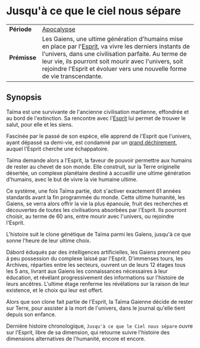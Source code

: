 # Jusqu'à ce que le ciel nous sépare

<table>
    <tr>
        <td><b>Période</b></td>
        <td><a href="https://github.com/projet-humanite#apocalypse">Apocalypse</a></td>
    </tr>
    <tr>
        <td><b>Prémisse</b></td>
        <td>
            Les Gaiens, une ultime génération d'humains mise en place par 
            l'<a href="https://github.com/projet-humanite/encyclopedie/blob/main/dictionnaire/concepts/esprit.md">Esprit</a>, 
            va vivre les derniers instants de
            l'univers, dans une civilisation parfaite. Au terme de leur vie, ils pourront soit mourir avec l'univers,
            soit rejoindre l'Esprit et évoluer vers une nouvelle forme de vie transcendante.
        </td>
    </tr>
</table>

## Synopsis

Taïma est une survivante de l'ancienne civilisation martienne, effondrée et au bord de l'extinction. Sa rencontre
avec l'<a href="https://github.com/projet-humanite/encyclopedie/blob/main/dictionnaire/concepts/esprit.md">Esprit</a>
lui permet de trouver le salut, pour elle et les siens.

Fascinée par le passé de son espèce, elle apprend de l'Esprit que l'univers, ayant dépassé sa demi-vie, est condamné
par un [grand déchirement](https://fr.wikipedia.org/wiki/Grand_d%C3%A9chirement), auquel l'Esprit cherche une
échappatoire.

Taïma demande alors a l'Esprit, la faveur de pouvoir permettre aux humains de rester au chevet de son monde.
Elle construit, sur la Terre originelle désertée, un complexe planétaire destiné à accueillir une ultime
génération d'humains, avec le but de vivre la vie humaine ultime.

Ce système, une fois Taïma partie, doit s'activer exactement 61 années standards avant la fin programmée du monde.
Cette ultime humanité, les Gaiens, se verra alors offrir la vie la plus épanouïe, fruit des recherches et découvertes
de toutes les civilisations absorbées par l'Esprit. Ils pourront choisir, au terme de 60 ans, entre mourir avec 
l'univers, ou rejoindre l'Esprit.

L'histoire suit le clone génétique de Taïma parmi les Gaïens, jusqu'à ce que sonne l'heure de leur ultime choix.

Dábord éduqués par des intelligences artificielles, les Gaiens prennent peu á peu possession du complexe laissé par
l'Esprit. D'immenses tours, les Archives, réparties entre les secteurs, ouvrent un de leurs 12 étages tous les 5 ans,
livrant aux Gaiens les connaissances nécessaires à leur éducation, et révélant progressivement des informations sur
l'histoire de leurs ancêtres. L'ultime étage renferme les révélations sur la raison de leur existence, et le choix
qui leur est offert.

Alors que son clone fait partie de l'Esprit, la Taïma Gaienne décide de rester sur Terre, pour assister à la mort
de l'univers, dans le journal qu'elle tient depuis son enfance.

Dernière histoire chronologique, `Jusqu'à ce que le Ciel nous sépare` ouvre sur l'Esprit, libre de sa dimension, qui
retourne suivre l'histoire des dimensions alternatives de l'humanité, encore et encore.

